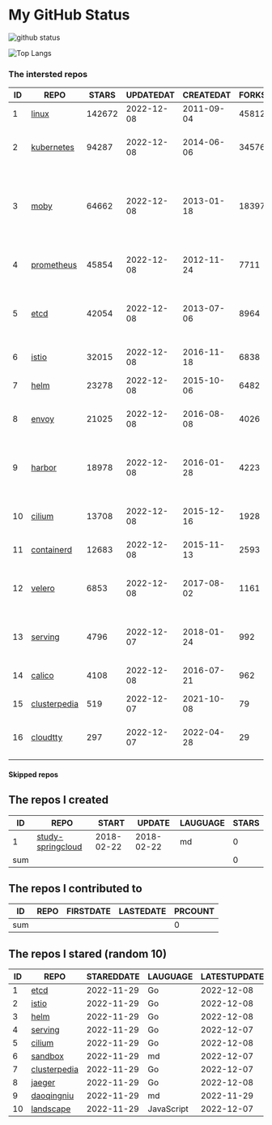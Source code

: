 # My GitHub Status

<img src="https://github-readme-stats-1.yihong0618.vercel.app/api?username=daoqingniu&show_icons=true&&&hide_title=true&count_private=true" alt="github status" />

![Top Langs](https://github-readme-stats-1.yihong0618.vercel.app/api/top-langs/?username=daoqingniu&layout=compact)

<!--START_SECTION:github_repos-->
### The intersted repos
| ID |                              REPO                               | STARS  | UPDATEDAT  | CREATEDAT  | FORKSCOUNT |                                              DESCRIPTIONS                                              |
|----|-----------------------------------------------------------------|--------|------------|------------|------------|--------------------------------------------------------------------------------------------------------|
|  1 | [linux](https://github.com/torvalds/linux)                      | 142672 | 2022-12-08 | 2011-09-04 |      45812 | Linux kernel source tree                                                                               |
|  2 | [kubernetes](https://github.com/kubernetes/kubernetes)          |  94287 | 2022-12-08 | 2014-06-06 |      34576 | Production-Grade Container Scheduling and Management                                                   |
|  3 | [moby](https://github.com/moby/moby)                            |  64662 | 2022-12-08 | 2013-01-18 |      18397 | Moby Project - a collaborative project for the container ecosystem to assemble container-based systems |
|  4 | [prometheus](https://github.com/prometheus/prometheus)          |  45854 | 2022-12-08 | 2012-11-24 |       7711 | The Prometheus monitoring system and time series database.                                             |
|  5 | [etcd](https://github.com/etcd-io/etcd)                         |  42054 | 2022-12-08 | 2013-07-06 |       8964 | Distributed reliable key-value store for the most critical data of a distributed system                |
|  6 | [istio](https://github.com/istio/istio)                         |  32015 | 2022-12-08 | 2016-11-18 |       6838 | Connect, secure, control, and observe services.                                                        |
|  7 | [helm](https://github.com/helm/helm)                            |  23278 | 2022-12-08 | 2015-10-06 |       6482 | The Kubernetes Package Manager                                                                         |
|  8 | [envoy](https://github.com/envoyproxy/envoy)                    |  21025 | 2022-12-08 | 2016-08-08 |       4026 | Cloud-native high-performance edge/middle/service proxy                                                |
|  9 | [harbor](https://github.com/goharbor/harbor)                    |  18978 | 2022-12-08 | 2016-01-28 |       4223 | An open source trusted cloud native registry project that stores, signs, and scans content.            |
| 10 | [cilium](https://github.com/cilium/cilium)                      |  13708 | 2022-12-08 | 2015-12-16 |       1928 | eBPF-based Networking, Security, and Observability                                                     |
| 11 | [containerd](https://github.com/containerd/containerd)          |  12683 | 2022-12-08 | 2015-11-13 |       2593 | An open and reliable container runtime                                                                 |
| 12 | [velero](https://github.com/vmware-tanzu/velero)                |   6853 | 2022-12-08 | 2017-08-02 |       1161 | Backup and migrate Kubernetes applications and their persistent volumes                                |
| 13 | [serving](https://github.com/knative/serving)                   |   4796 | 2022-12-07 | 2018-01-24 |        992 | Kubernetes-based, scale-to-zero, request-driven compute                                                |
| 14 | [calico](https://github.com/projectcalico/calico)               |   4108 | 2022-12-08 | 2016-07-21 |        962 | Cloud native networking and network security                                                           |
| 15 | [clusterpedia](https://github.com/clusterpedia-io/clusterpedia) |    519 | 2022-12-07 | 2021-10-08 |         79 | The Encyclopedia of Kubernetes clusters                                                                |
| 16 | [cloudtty](https://github.com/cloudtty/cloudtty)                |    297 | 2022-12-07 | 2022-04-28 |         29 | A Friendly Kubernetes CloudShell (Web Terminal) !                                                      |



#### Skipped repos
<!--END_SECTION:github_repos-->

<!--START_SECTION:my_github-->
## The repos I created
| ID  |                                 REPO                                 |   START    |   UPDATE   | LAUGUAGE | STARS |
|-----|----------------------------------------------------------------------|------------|------------|----------|-------|
|   1 | [study-springcloud](https://github.com/daoqingniu/study-springcloud) | 2018-02-22 | 2018-02-22 | md       |     0 |
| sum |                                                                      |            |            |          |     0 |

## The repos I contributed to
| ID  | REPO | FIRSTDATE | LASTEDATE | PRCOUNT |
|-----|------|-----------|-----------|---------|
| sum |      |           |           |       0 |

## The repos I stared (random 10)
| ID |                              REPO                               | STAREDDATE |  LAUGUAGE  | LATESTUPDATE |
|----|-----------------------------------------------------------------|------------|------------|--------------|
|  1 | [etcd](https://github.com/etcd-io/etcd)                         | 2022-11-29 | Go         | 2022-12-08   |
|  2 | [istio](https://github.com/istio/istio)                         | 2022-11-29 | Go         | 2022-12-08   |
|  3 | [helm](https://github.com/helm/helm)                            | 2022-11-29 | Go         | 2022-12-08   |
|  4 | [serving](https://github.com/knative/serving)                   | 2022-11-29 | Go         | 2022-12-07   |
|  5 | [cilium](https://github.com/cilium/cilium)                      | 2022-11-29 | Go         | 2022-12-08   |
|  6 | [sandbox](https://github.com/cncf/sandbox)                      | 2022-11-29 | md         | 2022-12-07   |
|  7 | [clusterpedia](https://github.com/clusterpedia-io/clusterpedia) | 2022-11-29 | Go         | 2022-12-07   |
|  8 | [jaeger](https://github.com/jaegertracing/jaeger)               | 2022-11-29 | Go         | 2022-12-08   |
|  9 | [daoqingniu](https://github.com/daoqingniu/daoqingniu)          | 2022-11-29 | md         | 2022-11-29   |
| 10 | [landscape](https://github.com/cncf/landscape)                  | 2022-11-29 | JavaScript | 2022-12-07   |

<!--END_SECTION:my_github-->
